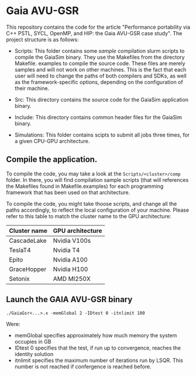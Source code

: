 # Gaia AVU-GSR

This repository contains the code for the article "Performance portability via C++ PSTL, SYCL, OpenMP, and HIP: the Gaia AVU-GSR case study".
The project structure is as follows:
- Scripts: This folder contains some *sample* compilation slurm scripts to compile the GaiaSim binary. They use the Makefiles from the directory
 Makefile. examples to compile the source code. These files are merely samples and will not work on other machines. This is the fact that
 each user will need to change the paths of both compilers and SDKs, as well as the framework-specific options, depending on the configuration of their machine.

- Src: This directory contains the source code for the GaiaSim application binary.
- Include: This directory contains common header files for the GaiaSim binary.
- Simulations: This folder contains scipts to submit all jobs three times, for a given CPU-GPU architecture.

## Compile the application.

To compile the code, you may take a look at the `Scripts/<cluster>/comp` folder. In there, you will find compilation sample scripts (that
will references the Makefiles found in Makefile.examples) for each programming framework that has been used on that architecture.

To compile the code, you might take thoose scripts, and change all the paths accordingly, to reflect the local configuration of
your machine. Please refer to this table to match the cluster name to the GPU architecture:

| Cluster name | GPU architecture |
|--------------|------------------|
| CascadeLake  | Nvidia V100s     |
| TeslaT4      | Nvidia T4        |
| Epito        | Nvidia A100      |
| GraceHopper  | Nvidia H100      |
| Setonix      | AMD MI250X       |


## Launch the GAIA AVU-GSR binary
```
./GaiaGsr<...>.x -memGlobal 2 -IDtest 0 -itnlimit 100 
```
Were:
- memGlobal specifies approximately how much memory the system occupies in GB
- IDtest 0 specifies that the test, if run up to convergence, reaches the identity solution
- itnlimit specifies the maximum number of iterations run by LSQR. This number is not reached if confergence is reached before.